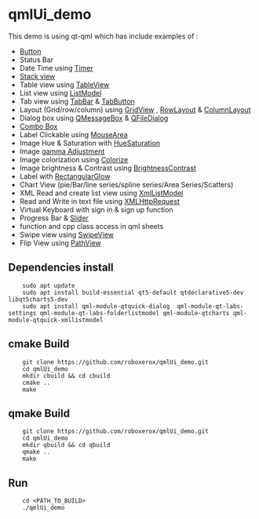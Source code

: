 # qmlUi_demo

This demo is using qt-qml which has include examples of :

* [Button](https://doc.qt.io/qt-6/qml-qtquick-controls-button.html)
* Status Bar
* Date Time using [Timer](https://doc.qt.io/qt-6/qml-qtqml-timer.html)
* [Stack view](https://doc.qt.io/qt-6/qml-qtquick-controls-stackview.html)
* Table view using [TableView](https://doc.qt.io/qt-6/qml-qtquick-tableview.html)
* List view using [ListModel](https://doc.qt.io/qt-6/qml-qtqml-models-listmodel.html)
* Tab view using [TabBar](https://doc.qt.io/qt-6/qml-qtquick-controls-tabbar.html) & [TabButton](https://doc.qt.io/qt-6/qml-qtquick-controls-tabbutton.html)
* Layout (Grid/row/column) using [GridView](https://doc.qt.io/qt-6/qml-qtquick-gridview.html) , [RowLayout](https://doc.qt.io/qt-6/qml-qtquick-layouts-rowlayout.html) & [ColumnLayout](https://doc.qt.io/qt-6/qml-qtquick-layouts-columnlayout.html)
* Dialog box using [QMessageBox](https://doc.qt.io/qt-6/qmessagebox.html) & [QFileDialog](https://doc.qt.io/qt-6/qfiledialog.html)
* [Combo Box](https://doc.qt.io/qt-6/qml-qtquick-controls-combobox.html)
* Label Clickable using [MouseArea](https://doc.qt.io/qt-6/qml-qtquick-mousearea.html)
* Image Hue & Saturation with [HueSaturation](https://doc.qt.io/qt-6/qml-qt5compat-graphicaleffects-huesaturation.html)
* Image [gamma Adjustment](https://doc.qt.io/qt-6/qml-qt5compat-graphicaleffects-gammaadjust.html)
* Image colorization using [Colorize](https://doc.qt.io/qt-6/qml-qt5compat-graphicaleffects-colorize.html)
* Image brightness & Contrast using [BrightnessContrast](https://doc.qt.io/qt-6/qml-qt5compat-graphicaleffects-brightnesscontrast.html)
* Label with [RectangularGlow](https://doc.qt.io/qt-6/qml-qt5compat-graphicaleffects-rectangularglow.html)
* Chart View (pie/Bar/line series/spline series/Area Series/Scatters)
* XML Read and create list view using [XmlListModel](https://doc.qt.io/qt-6/qml-qtqml-xmllistmodel-xmllistmodel.html)
* Read and Write in text file using [XMLHttpRequest](https://doc.qt.io/qt-6/qml-qtqml-xmlhttprequest.html)
* Virtual Keyboard with sign in & sign up function
* Progress Bar & [Slider](https://doc.qt.io/qt-6/qml-qtquick-controls-slider.html)
* function and cpp class access in qml sheets
* Swipe view using [SwipeView](https://doc.qt.io/qt-6/qml-qtquick-controls-swipeview.html)
* Flip View using [PathView](https://doc.qt.io/qt-6/qml-qtquick-pathview.html)

## Dependencies install

		sudo apt update
		sudo apt install build-essential qt5-default qtdeclarative5-dev libqt5charts5-dev
		sudo apt install qml-module-qtquick-dialog  qml-module-qt-labs-settings qml-module-qt-labs-folderlistmodel qml-module-qtcharts qml-module-qtquick-xmllistmodel 
		

		
## cmake Build

		git clone https://github.com/roboxerox/qmlUi_demo.git
		cd qmlUi_demo
		mkdir cbuild && cd cbuild
		cmake ..
		make

## qmake Build

		git clone https://github.com/roboxerox/qmlUi_demo.git
		cd qmlUi_demo
		mkdir qbuild && cd qbuild
		qmake ..
		make
		
## Run
		cd <PATH_TO_BUILD>
		./qmlUi_demo
